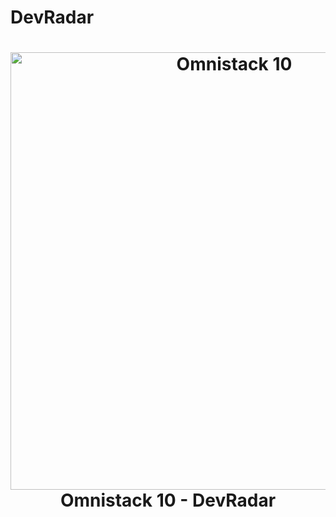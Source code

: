 # DevRadar

<h1 align="center">
    <img src="https://i.imgur.com/004nWsz.png" alt="Omnistack 10" width="700">
<br>
Omnistack 10 - DevRadar